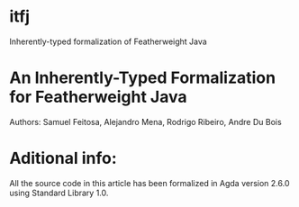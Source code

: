 # itfj
Inherently-typed formalization of Featherweight Java

# An Inherently-Typed Formalization for Featherweight Java
Authors: Samuel Feitosa, Alejandro Mena, Rodrigo Ribeiro, Andre Du Bois

# Aditional info:
All the source code in this article has been formalized in Agda version 2.6.0 using Standard Library 1.0.

